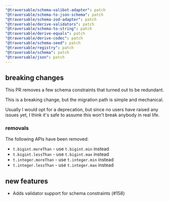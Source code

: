 ```yaml
---
"@traversable/schema-valibot-adapter": patch
"@traversable/schema-to-json-schema": patch
"@traversable/schema-zod-adapter": patch
"@traversable/derive-validators": patch
"@traversable/schema-to-string": patch
"@traversable/derive-equals": patch
"@traversable/derive-codec": patch
"@traversable/schema-seed": patch
"@traversable/registry": patch
"@traversable/schema": patch
"@traversable/json": patch
---
```


## breaking changes

This PR removes a few schema constraints that turned out to be redundant.

This is a breaking change, but the migration path is simple and mechanical.

Usually I would opt for a deprecation, but since no users have raised any issues yet, I think it's safe to assume this won't
break anybody in real life.

### removals

The following APIs have been removed:

- `t.bigint.moreThan` - use `t.bigint.min` instead
- `t.bigint.lessThan` - use `t.bigint.max` instead
- `t.integer.moreThan` - use `t.integer.min` instead
- `t.integer.lessThan` - use `t.integer.max` instead

## new features

- Adds validator support for schema constraints (#158)
